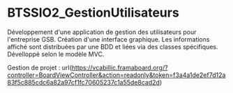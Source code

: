 # BTSSIO2_GestionUtilisateurs
  Développement d'une application de gestion des utilisateurs pour l'entreprise GSB.  Création d'une interface graphique. Les informations affiché sont distribuées par une BDD et liées via des classes spécifiques. Dévelloppé selon le modèle MVC.

Gestion de projet : 
url(https://vcabillic.framaboard.org/?controller=BoardViewController&action=readonly&token=f3a4a1de2ef7d12a83f5c885cdc6a82a97cf1fc70605237c1a55de8cad2d)
